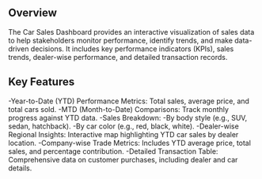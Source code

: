 ## Overview

The Car Sales Dashboard provides an interactive visualization of sales data to help stakeholders monitor performance, identify trends, and make data-driven decisions. It includes key performance indicators (KPIs), sales trends, dealer-wise performance, and detailed transaction records.

## Key Features
-Year-to-Date (YTD) Performance Metrics: Total sales, average price, and total cars sold.
-MTD (Month-to-Date) Comparisons: Track monthly progress against YTD data.
  -Sales Breakdown:
  -By body style (e.g., SUV, sedan, hatchback).
-By car color (e.g., red, black, white).
-Dealer-wise Regional Insights: Interactive map highlighting YTD car sales by dealer location.
-Company-wise Trade Metrics: Includes YTD average price, total sales, and percentage contribution.
-Detailed Transaction Table: Comprehensive data on customer purchases, including dealer and car details.
